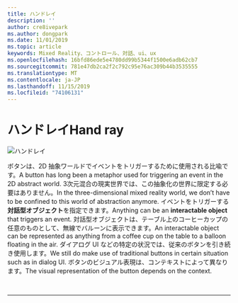 ```yaml
---
title: ハンドレイ
description: ''
author: cre8ivepark
ms.author: dongpark
ms.date: 11/01/2019
ms.topic: article
keywords: Mixed Reality、コントロール、対話、ui、ux
ms.openlocfilehash: 16bfd86ede5e4780dd99b5344f1500e6adb62cb7
ms.sourcegitcommit: 781e47db2ca2f2c792c95e76ac309b44b3535555
ms.translationtype: MT
ms.contentlocale: ja-JP
ms.lasthandoff: 11/15/2019
ms.locfileid: "74106131"
---
```

# <a name="hand-ray"></a><span data-ttu-id="3b6bc-103">ハンドレイ</span><span class="sxs-lookup"><span data-stu-id="3b6bc-103">Hand ray</span></span>

![ハンドレイ](images/UX/UX_Hero_HandRay.jpg)

<span data-ttu-id="3b6bc-105">ボタンは、2D 抽象ワールドでイベントをトリガーするために使用される比喩です。</span><span class="sxs-lookup"><span data-stu-id="3b6bc-105">A button has long been a metaphor used for triggering an event in the 2D abstract world.</span></span> <span data-ttu-id="3b6bc-106">3次元混合の現実世界では、この抽象化の世界に限定する必要はありません。</span><span class="sxs-lookup"><span data-stu-id="3b6bc-106">In the three-dimensional mixed reality world, we don’t have to be confined to this world of abstraction anymore.</span></span> <span data-ttu-id="3b6bc-107">イベントをトリガーする**対話型オブジェクト**を指定できます。</span><span class="sxs-lookup"><span data-stu-id="3b6bc-107">Anything can be an **interactable object** that triggers an event.</span></span> <span data-ttu-id="3b6bc-108">対話型オブジェクトは、テーブル上のコーヒーカップの任意のものとして、無線でバルーンに表示できます。</span><span class="sxs-lookup"><span data-stu-id="3b6bc-108">An interactable object can be represented as anything from a coffee cup on the table to a balloon floating in the air.</span></span> <span data-ttu-id="3b6bc-109">ダイアログ UI などの特定の状況では、従来のボタンを引き続き使用します。</span><span class="sxs-lookup"><span data-stu-id="3b6bc-109">We still do make use of traditional buttons in certain situation such as in dialog UI.</span></span> <span data-ttu-id="3b6bc-110">ボタンのビジュアル表現は、コンテキストによって異なります。</span><span class="sxs-lookup"><span data-stu-id="3b6bc-110">The visual representation of the button depends on the context.</span></span>

<br>

---
